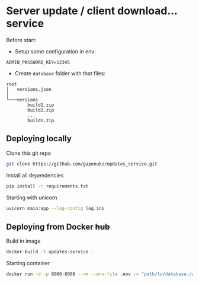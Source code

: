 # Server update / client download... service
Before start:
 + Setup some configuration in env:
```env
ADMIN_PASSWORD_KEY=12345
```
 + Create `database` folder with that files:
```
root
│   versions.json
│   
└───versions
        build1.zip
        build2.zip
        ...
        buildn.zip
```
## Deploying locally
Clone this git repo
```bash
git clone https://github.com/gaponukz/updates_service.git
```
Install all dependencies
```bash
pip install -r requirements.txt
```
Starting with unicorn
```bash
uvicorn main:app --log-config log.ini
```
## Deploying from Docker ~~hub~~
Build in image
```bash
docker build -t updates-service .
```
Starting container
```bash
docker run -d -p 8000:8000 --rm --env-file .env -v "path/to/database:/app/database"  updates-service
```
